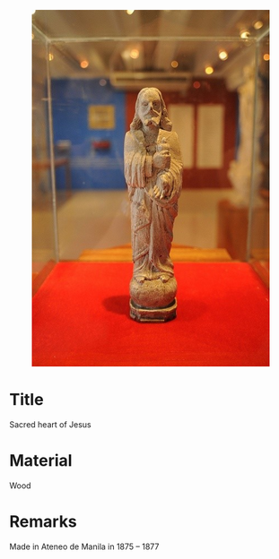 <figure class="image">

![](/static/files/sculptures/sacred-heart-of-jesus.jpg)

</figure>

# Title
Sacred heart of Jesus

# Material
Wood

# Remarks
Made in Ateneo de Manila in 1875 – 1877
